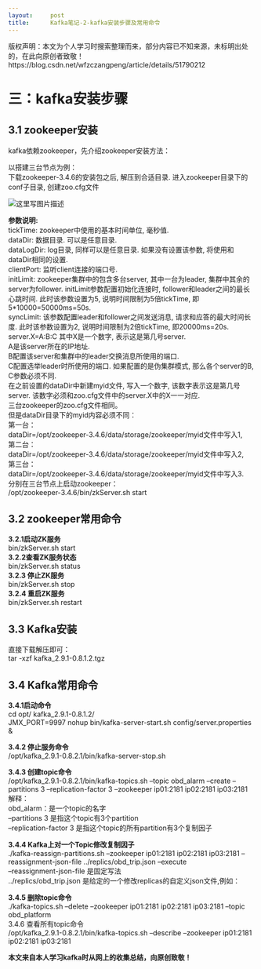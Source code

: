 ```yaml
---
layout:     post
title:      Kafka笔记-2-kafka安装步骤及常用命令
---
```

<div id="article_content" class="article_content clearfix csdn-tracking-statistics" data-pid="blog" data-mod="popu_307" data-dsm="post">
								<div class="article-copyright">
					版权声明：本文为个人学习时搜索整理而来，部分内容已不知来源，未标明出处的，在此向原创者致敬！					https://blog.csdn.net/wfzczangpeng/article/details/51790212				</div>
								            <div id="content_views" class="markdown_views prism-atom-one-dark">
							<!-- flowchart 箭头图标 勿删 -->
							<svg xmlns="http://www.w3.org/2000/svg" style="display: none;"><path stroke-linecap="round" d="M5,0 0,2.5 5,5z" id="raphael-marker-block" style="-webkit-tap-highlight-color: rgba(0, 0, 0, 0);"></path></svg>
							<h1 id="三kafka安装步骤">三：kafka安装步骤</h1>

<h2 id="31-zookeeper安装"><strong>3.1 zookeeper安装</strong></h2>

<p>kafka依赖zookeeper，先介绍zookeeper安装方法：</p>

<p>以搭建三台节点为例： <br>
下载zookeeper-3.4.6的安装包之后, 解压到合适目录. 进入zookeeper目录下的conf子目录, 创建zoo.cfg文件</p>

<p><img src="https://img-blog.csdn.net/20160630143504857" alt="这里写图片描述" title=""></p>

<p><strong>参数说明:</strong> <br>
tickTime: zookeeper中使用的基本时间单位, 毫秒值. <br>
dataDir: 数据目录. 可以是任意目录. <br>
dataLogDir: log目录, 同样可以是任意目录. 如果没有设置该参数, 将使用和dataDir相同的设置. <br>
clientPort: 监听client连接的端口号. <br>
initLimit: zookeeper集群中的包含多台server, 其中一台为leader, 集群中其余的server为follower. initLimit参数配置初始化连接时, follower和leader之间的最长心跳时间. 此时该参数设置为5, 说明时间限制为5倍tickTime, 即5*10000=50000ms=50s. <br>
syncLimit: 该参数配置leader和follower之间发送消息, 请求和应答的最大时间长度. 此时该参数设置为2, 说明时间限制为2倍tickTime, 即20000ms=20s. <br>
server.X=A:B:C 其中X是一个数字, 表示这是第几号server. <br>
 A是该server所在的IP地址.  <br>
B配置该server和集群中的leader交换消息所使用的端口.  <br>
C配置选举leader时所使用的端口. 如果配置的是伪集群模式, 那么各个server的B, C参数必须不同. <br>
在之前设置的dataDir中新建myid文件, 写入一个数字, 该数字表示这是第几号server. 该数字必须和zoo.cfg文件中的server.X中的X一一对应. <br>
三台zookeeper的zoo.cfg文件相同。 <br>
但是dataDir目录下的myid内容必须不同： <br>
第一台： <br>
dataDir=/opt/zookeeper-3.4.6/data/storage/zookeeper/myid文件中写入1,  <br>
第二台： <br>
dataDir=/opt/zookeeper-3.4.6/data/storage/zookeeper/myid文件中写入2,  <br>
第三台： <br>
dataDir=/opt/zookeeper-3.4.6/data/storage/zookeeper/myid文件中写入3. <br>
分别在三台节点上启动zookeeper： <br>
/opt/zookeeper-3.4.6/bin/zkServer.sh start</p>

<h2 id="32-zookeeper常用命令"><strong>3.2 zookeeper常用命令</strong></h2>

<p><strong>3.2.1启动ZK服务</strong> <br>
bin/zkServer.sh  start <br>
<strong>3.2.2查看ZK服务状态</strong> <br>
bin/zkServer.sh  status <br>
<strong>3.2.3 停止ZK服务</strong> <br>
bin/zkServer.sh  stop <br>
<strong>3.2.4 重启ZK服务</strong> <br>
bin/zkServer.sh  restart</p>

<h2 id="33-kafka安装"><strong>3.3 Kafka安装</strong></h2>

<p>直接下载解压即可： <br>
tar -xzf kafka_2.9.1-0.8.1.2.tgz</p>



<h2 id="34-kafka常用命令">3.4 Kafka常用命令</h2>

<p><strong>3.4.1启动命令</strong> <br>
cd opt/ kafka_2.9.1-0.8.1.2/ <br>
JMX_PORT=9997 nohup bin/kafka-server-start.sh  config/server.properties &amp;</p>

<p><strong>3.4.2 停止服务命令</strong> <br>
/opt/kafka_2.9.1-0.8.2.1/bin/kafka-server-stop.sh</p>

<p><strong>3.4.3 创建topic命令</strong> <br>
/opt/kafka_2.9.1-0.8.2.1/bin/kafka-topics.sh –topic  obd_alarm  –create –partitions 3  –replication-factor 3   –zookeeper ip01:2181 ip02:2181 ip03:2181 <br>
解释： <br>
obd_alarm：是一个topic的名字 <br>
–partitions 3 是指这个topic有3个partition <br>
–replication-factor 3 是指这个topic的所有partition有3个复制因子</p>

<p><strong>3.4.4 Kafka上对一个Topic修改复制因子</strong> <br>
./kafka-reassign-partitions.sh  –zookeeper ip01:2181 ip02:2181 ip03:2181 –reassignment-json-file  ../replics/obd_trip.json  –execute <br>
–reassignment-json-file 是固定写法 <br>
../replics/obd_trip.json 是给定的一个修改replicas的自定义json文件,例如：</p>

<p><strong>3.4.5 删除topic命令</strong> <br>
./kafka-topics.sh –delete    –zookeeper ip01:2181 ip02:2181 ip03:2181  –topic  obd_platform <br>
3.4.6 查看所有topic命令 <br>
/opt/kafka_2.9.1-0.8.2.1/bin/kafka-topics.sh  –describe    –zookeeper ip01:2181  ip02:2181  ip03:2181</p>

<p><strong>本文来自本人学习kafka时从网上的收集总结，向原创致敬！</strong></p>            </div>
						<link href="https://csdnimg.cn/release/phoenix/mdeditor/markdown_views-9e5741c4b9.css" rel="stylesheet">
                </div>